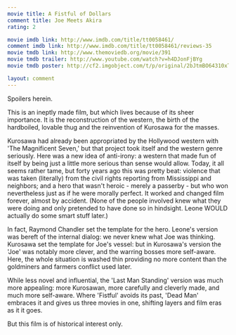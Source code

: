 ```yaml
---
movie title: A Fistful of Dollars
comment title: Joe Meets Akira
rating: 2

movie imdb link: http://www.imdb.com/title/tt0058461/
comment imdb link: http://www.imdb.com/title/tt0058461/reviews-35
movie tmdb link: http://www.themoviedb.org/movie/391
movie tmdb trailer: http://www.youtube.com/watch?v=h4DJonFjBYg
movie tmdb poster: http://cf2.imgobject.com/t/p/original/2bJtmBO64310xTfU6oCOXIKkRvJ.jpg

layout: comment
---
```


Spoilers herein.

This is an ineptly made film, but which lives because of its sheer importance. It is the reconstruction of the western, the birth of the hardboiled, lovable thug and the reinvention of Kurosawa for the masses.

Kurosawa had already been appropriated by the Hollywood western with 'The Magnificent Seven,' but that project took itself and the western genre seriously. Here was a new idea of anti-irony: a western that made fun of itself by being just a little more serious than sense would allow. Today, it all seems rather tame, but forty years ago this was pretty beat: violence that was taken (literally) from the civil rights reporting from Mississippi and neighbors; and a hero that wasn't heroic - merely a passerby - but who won nevertheless just as if he were morally perfect. It worked and changed film forever, almost by accident. (None of the people involved knew what they were doing and only pretended to have done so in hindsight. Leone WOULD actually do some smart stuff later.)

In fact, Raymond Chandler set the template for the hero. Leone's version was bereft of the internal dialog: we never knew what Joe was thinking. Kurosawa set the template for Joe's vessel: but in Kurosawa's version the 'Joe' was notably more clever, and the warring bosses more self-aware. Here, the whole situation is washed thin providing no more content than the  goldminers and farmers conflict used later.

While less novel and influential, the 'Last Man Standing' version was much more appealing: more Kurosawan, more carefully and cleverly made, and much more self-aware. Where 'Fistful' avoids its past, 'Dead Man' embraces it and gives us three movies in one, shifting layers and film eras as it it goes.

But this film is of historical interest only.